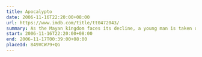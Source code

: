 ```yaml
---
title: Apocalypto
date: 2006-11-16T22:20:00+08:00
url: https://www.imdb.com/title/tt0472043/
summary: As the Mayan kingdom faces its decline, a young man is taken on a perilous journey to a world ruled by fear and oppression.
start: 2006-11-16T22:20:00+08:00
end: 2006-11-17T00:39:00+08:00
placeId: 849VCW79+QG
---
```

